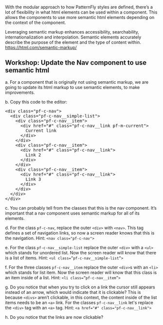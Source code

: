 With the modular approach to how PatternFly styles are defined, there’s a lot of flexibility in what html elements can be used within a component. This allows the components to use more semantic html elements depending on the context of the component. 


Leveraging semantic markup enhances accessibility, searchability, internationalization and interpolation. Semantic elements accurately describe the purpose of the element and the type of content within. https://html.com/semantic-markup/

## Workshop: Update the Nav component to use semantic html

a. For a component that is originally not using semantic markup, we are going to update its html markup to use semantic elements, to make improvements.

b. Copy this code to the editor:

<pre class="file" data-filename="index.html" data-target="replace">
&lt;div class=&quot;pf-c-nav&quot;&gt;
  &lt;div class=&quot;pf-c-nav__simple-list&quot;&gt;
    &lt;div class=&quot;pf-c-nav__item&quot;&gt;
      &lt;div href=&quot;#&quot; class=&quot;pf-c-nav__link pf-m-current&quot;&gt;
        Current link
      &lt;/div&gt;
    &lt;/div&gt;
    &lt;div class=&quot;pf-c-nav__item&quot;&gt;
      &lt;div href=&quot;#&quot; class=&quot;pf-c-nav__link&quot;&gt;
        Link 2
      &lt;/div&gt;
    &lt;/div&gt;
    &lt;div class=&quot;pf-c-nav__item&quot;&gt;
      &lt;div href=&quot;#&quot; class=&quot;pf-c-nav__link&quot;&gt;
        Link 3
      &lt;/div&gt;
    &lt;/div&gt;
  &lt;/div&gt;
&lt;/div&gt;
</pre>

c. You can probably tell from the classes that this is the nav component. It’s important that a nav component uses semantic markup for all of its elements. 

d. For the class `pf-c-nav`, replace the outer `<div>`  with `<nav>`. This tag defines a set of navigation links, so now a screen reader knows that this is the navigation.
Hint: `<nav class="pf-c-nav">`

e. For the class `pf-c-nav__simple-list` replace the outer `<div>` with a `<ul>` which stands for unordered list. Now the screen reader will know that there is a list of items.
Hint: `<ul class=”pf-c-nav__simple-list”>`

f. For the three classes `pf-c-nav__item` replace the outer `<div>`s with an `<li>` which stands for list item. Now the screen reader will know that this class is an item inside of a list.
Hint: `<li class=”pf-c-nav__item”>`

g. Do you notice that when you try to click on a link the cursor still appears instead of an arrow, which would indicate that it is clickable? This is because `<divs>` aren’t clickable, in this context, the content inside of the list items needs to be an `<a>` link. For the classes `pf-c-nav__link` let's replace the `<div>` tag with an `<a>` tag.
Hint: `<a href="#" class="pf-c-nav__link">`

h. Do you notice that the links are now clickable?
